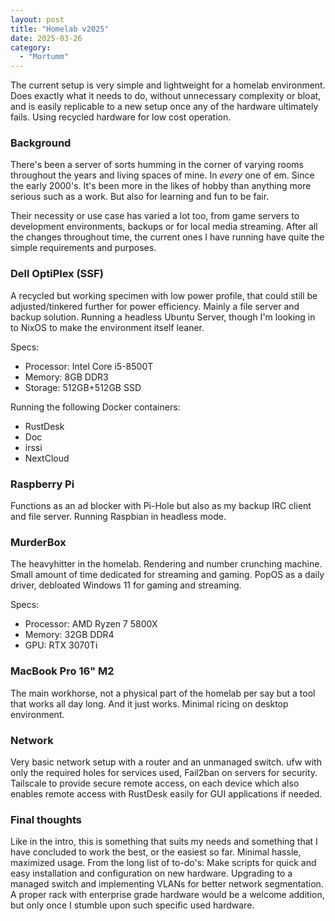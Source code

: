 ```yaml
---
layout: post
title: "Homelab v2025"
date: 2025-03-26
category:
  - "Mortumm"
---
```

The current setup is very simple and lightweight for a homelab environment. Does exactly what it needs to do, without unnecessary complexity or bloat, and is easily replicable to a new setup once any of the hardware ultimately fails. Using recycled hardware for low cost operation.

### Background

There's been a server of sorts humming in the corner of varying rooms throughout the years and living spaces of mine. In _every_ one of em. Since the early 2000's. It's been more in the likes of hobby than anything more serious such as a work. But also for learning and fun to be fair.

Their necessity or use case has varied a lot too, from game servers to development environments, backups or for local media streaming. After all the changes throughout time, the current ones I have running have quite the simple requirements and purposes.

### Dell OptiPlex (SSF)
A recycled but working specimen with low power profile, that could still be adjusted/tinkered further for power efficiency. Mainly a file server and backup solution. Running a headless Ubuntu Server, though I'm looking in to NixOS to make the environment itself leaner.

Specs:
  - Processor: Intel Core i5-8500T
  - Memory: 8GB DDR3
  - Storage: 512GB+512GB SSD

Running the following Docker containers:
  - RustDesk
  - Doc
  - irssi
  - NextCloud

### Raspberry Pi

Functions as an ad blocker with Pi-Hole but also as my backup IRC client and file server. Running Raspbian in headless mode.

### MurderBox

The heavyhitter in the homelab. Rendering and number crunching machine. Small amount of time dedicated for streaming and gaming. PopOS as a daily driver, debloated Windows 11 for gaming and streaming.

Specs:
  - Processor: AMD Ryzen 7 5800X
  - Memory: 32GB DDR4
  - GPU: RTX 3070Ti

### MacBook Pro 16" M2

The main workhorse, not a physical part of the homelab per say but a tool that works all day long. And it just works. Minimal ricing on desktop environment.

### Network

Very basic network setup with a router and an unmanaged switch. ufw with only the required holes for services used, Fail2ban on servers for security. Tailscale to provide secure remote access, on each device which also enables remote access with RustDesk easily for GUI applications if needed.

### Final thoughts

Like in the intro, this is something that suits my needs and something that I have concluded to work the best, or the easiest so far. Minimal hassle, maximized usage.
From the long list of to-do's: Make scripts for quick and easy installation and configuration on new hardware. Upgrading to a managed switch and implementing VLANs for better network segmentation. A proper rack with enterprise grade hardware would be a welcome addition, but only once I stumble upon such specific used hardware.
